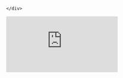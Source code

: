 <!DOCTYPE html PUBLIC "-//W3C//DTD XHTML 1.0 Transitional//EN"
        "http://www.w3.org/TR/xhtml1/DTD/xhtml1-transitional.dtd">
<html xmlns="http://www.w3.org/1999/xhtml" xml:lang="en" lang="en">
<head>
    <meta http-equiv="Content-Type" content="text/html; charset=utf-8"/>
    <meta name="viewport" content="width=device-width, initial-scale=1, maximum-scale=1">
    <title>tinyhref.com</title>
        <style media="screen">
.asset_star0 {
	background: url('//d38psrni17bvxu.cloudfront.net/themes/assets/star0.gif') no-repeat center;
	width: 13px;
	height: 12px;
	display: inline-block;
}

.asset_star1 {
	background: url('//d38psrni17bvxu.cloudfront.net/themes/assets/star1.gif') no-repeat center;
	width: 13px;
	height: 12px;
	display: inline-block;
}

.asset_starH {
	background: url('//d38psrni17bvxu.cloudfront.net/themes/assets/starH.gif') no-repeat center;
	width: 13px;
	height: 12px;
	display: inline-block;
}

.sitelink {
	padding-right: 16px;
}

.sellerRatings a:link,
.sellerRatings a:visited,
.sellerRatings a:hover,
.sellerRatings a:active {
	text-decoration: none;
	cursor: text;
}

.sellerRatings {
	margin:0 0 3px 20px;
}

.sitelinkHolder {
	margin:-15px 0 15px 35px;
}

#ajaxloaderHolder {
	display: block;
	width: 24px;
	height: 24px;
	background: #fff;
	padding: 8px 0 0 8px;
	margin:10px auto;
	-webkit-border-radius: 4px;
	-moz-border-radius: 4px;
	border-radius: 4px;
}</style>    <style media="screen">
/* skzcss - for tests */

body {
	margin: 0;
	padding: 0;
	height: 100%;
	overflow: hidden;
}

iframe {
	margin: 0;
	padding: 0;
	border: none;
	width: 100%;
	height: 100%;
}

#content {
	position: absolute;
	left: 0;
	right: 0;
	bottom: 0;
	top: 0;
}

#imprint {
    position: relative;
    bottom: 0;
    text-align: center;
    padding-top: 5px;
    height: 25px;
}
</style>    
</head>

<body>
    <script async src="https://euob.youseasky.com/sxp/i/224f85302aa2b6ec30aac9a85da2cbf9.js" data-ch="AdsDeli - domain - landingpage" data-uvid="094635937fe78986b29a7beb85f6628cc1687c17" class="ct_clicktrue_80705" data-jsonp="onCheqResponse"></script>
    <noscript>
        <iframe src="https://obseu.youseasky.com/ns/224f85302aa2b6ec30aac9a85da2cbf9.html?ch=AdsDeli%20-%20domain%20-%20landingpage"
                width="0" height="0" style="display:none"></iframe>
    </noscript>
<script type="application/javascript">
    let scriptPath='';
    window.chronosfailed = function () {
        console.log('Callback complete.');
    };
</script>
<script type="text/javascript">
var ls = function(xhr, token) {
    xhr.onreadystatechange = function () {
        if (xhr.readyState === XMLHttpRequest.DONE) {
            if (xhr.status >= 200 && xhr.status <= 400) {
                if (xhr.responseText.trim() === '') {
                    return;
                }
    
                console.log(JSON.parse(xhr.responseText))
            } else {
                console.log('There was a problem with the request.');
            }
        }
    }
    
    xhr.open('GET', '/munin/a/l' + 's?t=68d47c3a&token=' + encodeURI(token), true);
    xhr.send();
};
ls(new XMLHttpRequest(), '094635937fe78986b29a7beb85f6628cc1687c17');
if (typeof window.chronosfailed === 'function') { window.chronosfailed(); }
</script>

<div>
    
    </div>

<div id="content">
    <iframe id="iframe" frameBorder="0" src="https://yfdnzf.com/?dn=tinyhref.com&pid=9PO755G95"></iframe>
    </div>

<script>
    (function () {
        document.getElementById("content").style.top = document.getElementById("content").previousElementSibling.clientHeight + "px";
    })();
</script>
</body>
</html>
